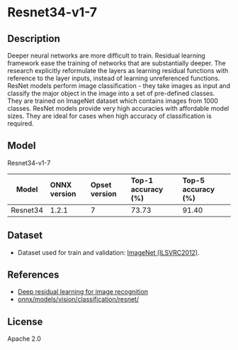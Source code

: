 <!--- SPDX-License-Identifier: Apache-2.0 -->

# Resnet34-v1-7

## Description

Deeper neural networks are more difficult to train. Residual
learning framework ease the training of networks that are
substantially deeper. The research explicitly reformulate
the layers as learning residual functions with reference to
the layer inputs, instead of learning unreferenced functions.
ResNet models perform image classification - they take
images as input and classify the major object in the image
into a set of pre-defined classes. They are trained on
ImageNet dataset which contains images from 1000 classes.
ResNet models provide very high accuracies with affordable
model sizes. They are ideal for cases when high accuracy of
classification is required.

## Model

Resnet34-v1-7

|Model        |ONNX version |Opset version|Top-1 accuracy (%)|Top-5 accuracy (%)|
|-------------|:------------|:------------|:-----------------|:-----------------|
|Resnet34     |1.2.1        |7            |73.73             |91.40             |

## Dataset

* Dataset used for train and validation: [ImageNet (ILSVRC2012)](http://www.image-net.org/challenges/LSVRC/2012/).

## References

* [Deep residual learning for image recognition](https://arxiv.org/abs/1512.03385)
* [onnx/models/vision/classification/resnet/](https://github.com/onnx/models/tree/main/vision/classification/resnet)

## License

Apache 2.0
